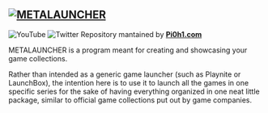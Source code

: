 [![METALAUNCHER](https://pi0h1.com/METALAUNCHERsmall.png)](https://pi0h1.com/ "METALAUNCHER")
------------

![YouTube](https://img.shields.io/youtube/channel/subscribers/UCBiNWVcdD-LMhVKh1ndDRDw?style=social) ![Twitter](https://img.shields.io/twitter/follow/Pi0h1?style=social) Repository mantained by [**Pi0h1.com**](https://pi0h1.com/)

METALAUNCHER is a program meant for creating and showcasing your game collections. 

Rather than intended as a generic game launcher (such as Playnite or LaunchBox), the intention here is to use it to launch all the games in one specific series for the sake of having everything organized in one neat little package, similar to official game collections put out by game companies.
